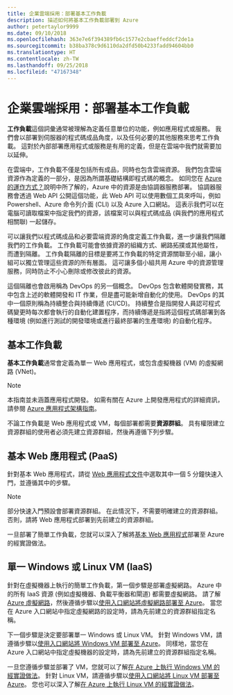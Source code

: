 ```yaml
---
title: 企業雲端採用：部署基本工作負載
description: 描述如何將基本工作負載部署到 Azure
author: petertaylor9999
ms.date: 09/10/2018
ms.openlocfilehash: 363e7e6f394389fb6c1577e2cbaeffeddcf2de1a
ms.sourcegitcommit: b38ba378c9d6110da2dfd50b4233fadd94604bb0
ms.translationtype: HT
ms.contentlocale: zh-TW
ms.lasthandoff: 09/25/2018
ms.locfileid: "47167348"
---
```

# <a name="enterprise-cloud-adoption-deploy-a-basic-workload"></a>企業雲端採用：部署基本工作負載

**工作負載**這個詞彙通常被理解為定義任意單位的功能，例如應用程式或服務。 我們會以部署到伺服器的程式碼成品角度，以及任何必要的其他服務來思考工作負載。 這對於內部部署應用程式或服務是有用的定義，但是在雲端中我們就需要加以延伸。

在雲端中，工作負載不僅是包括所有成品，同時也包含雲端資源。 我們包含雲端資源作為定義的一部分，是因為所謂基礎結構即程式碼的概念。 如同您在 [Azure 的運作方式？](../getting-started/what-is-azure.md)說明中所了解的，Azure 中的資源是由協調器服務部署。 協調器服務會透過 Web API 公開這個功能，此 Web API 可以使用數個工具來呼叫，例如 Powershell、Azure 命令列介面 (CLI) 以及 Azure 入口網站。 這表示我們可以在電腦可讀取檔案中指定我們的資源，該檔案可以與程式碼成品 (與我們的應用程式相關聯) 一起儲存。

可以讓我們以程式碼成品和必要雲端資源的角度定義工作負載，進一步讓我們隔離我們的工作負載。 工作負載可能會依據資源的組織方式、網路拓撲或其他屬性，而遭到隔離。 工作負載隔離的目標是要將工作負載的特定資源關聯至小組，讓小組可以獨立管理這些資源的所有層面。 這可讓多個小組共用 Azure 中的資源管理服務，同時防止不小心刪除或修改彼此的資源。

這個隔離也會啟用稱為 DevOps 的另一個概念。 DevOps 包含軟體開發實務，其中包含上述的軟體開發和 IT 作業，但是盡可能新增自動化的使用。 DevOps 的其中一個原則稱為持續整合與持續傳遞 (CI/CD)。 持續整合是指開發人員認可程式碼變更時每次都會執行的自動化建置程序，而持續傳遞是指將這個程式碼部署到各種環境 (例如進行測試的開發環境或進行最終部署的生產環境) 的自動化程序。

## <a name="basic-workload"></a>基本工作負載

**基本工作負載**通常會定義為單一 Web 應用程式，或包含虛擬機器 (VM) 的虛擬網路 (VNet)。 

> [!NOTE]
> 本指南並未涵蓋應用程式開發。 如需有關在 Azure 上開發應用程式的詳細資訊，請參閱 [Azure 應用程式架構指南](/azure/architecture/guide/)。

不論工作負載是 Web 應用程式或 VM，每個部署都需要**資源群組**。 具有權限建立資源群組的使用者必須先建立資源群組，然後再遵循下列步驟。

## <a name="basic-web-application-paas"></a>基本 Web 應用程式 (PaaS)

針對基本 Web 應用程式，請從 [Web 應用程式文件](/azure/app-service?toc=/azure/architecture/cloud-adoption-guide/toc.json)中選取其中一個 5 分鐘快速入門，並遵循其中的步驟。 

> [!NOTE]
> 部分快速入門預設會部署資源群組。 在此情況下，不需要明確建立的資源群組。 否則，請將 Web 應用程式部署到先前建立的資源群組。

一旦部署了簡單工作負載，您就可以深入了解將[基本 Web 應用程式](/azure/architecture/reference-architectures/app-service-web-app/basic-web-app?toc=/azure/architecture/cloud-adoption-guide/toc.json)部署至 Azure 的經實證做法。

## <a name="single-windows-or-linux-vm-iaas"></a>單一 Windows 或 Linux VM (IaaS)

針對在虛擬機器上執行的簡單工作負載，第一個步驟是部署虛擬網路。 Azure 中的所有 IaaS 資源 (例如虛擬機器、負載平衡器和閘道) 都需要虛擬網路。 請了解 [Azure 虛擬網路](/azure/virtual-network/virtual-networks-overview?toc=/azure/architecture/cloud-adoption-guide/toc.json)，然後遵循步驟以[使用入口網站將虛擬網路部署至 Azure](/azure/virtual-network/quick-create-portal?toc=/azure/architecture/cloud-adoption-guide/toc.json)。 當您在 Azure 入口網站中指定虛擬網路的設定時，請為先前建立的資源群組指定名稱。

下一個步驟是決定要部署單一 Windows 或 Linux VM。 針對 Windows VM，請遵循步驟以[使用入口網站將 Windows VM 部署至 Azure](/azure/virtual-machines/windows/quick-create-portal?toc=/azure/architecture/cloud-adoption-guide/toc.json)。 同樣地，當您在 Azure 入口網站中指定虛擬機器的設定時，請為先前建立的資源群組指定名稱。

一旦您遵循步驟並部署了 VM，您就可以了解[在 Azure 上執行 Windows VM 的經實證做法](/azure/architecture/reference-architectures/virtual-machines-windows/single-vm?toc=/azure/architecture/cloud-adoption-guide/toc.json)。 針對 Linux VM，請遵循步驟以[使用入口網站將 Linux VM 部署至 Azure](/azure/virtual-machines/linux/quick-create-portal?toc=/azure/architecture/cloud-adoption-guide/toc.json)。 您也可以深入了解[在 Azure 上執行 Linux VM 的經實證做法](/azure/architecture/reference-architectures/virtual-machines-linux/single-vm?toc=/azure/architecture/cloud-adoption-guide/toc.json)。
